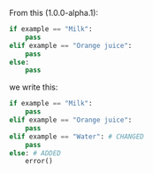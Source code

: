 From this (1.0.0-alpha.1):
```py
if example == "Milk":
    pass
elif example == "Orange juice":
    pass
else:
    pass
```
we write this:
```py
if example == "Milk":
    pass
elif example == "Orange juice":
    pass
elif example == "Water": # CHANGED
    pass
else: # ADDED
    error()
```
